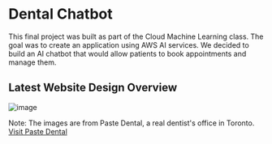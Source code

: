 # Dental Chatbot
This final project was built as part of the Cloud Machine Learning class. The goal was to create an application using AWS AI services. We decided to build an AI chatbot that would allow patients to book appointments and manage them.

## Latest Website Design Overview
![image](https://github.com/user-attachments/assets/d56e0ca8-1851-43f3-8b24-d602c82c29d3)

Note: The images are from Paste Dental, a real dentist's office in Toronto. [Visit Paste Dental](https://paste.dental/)
